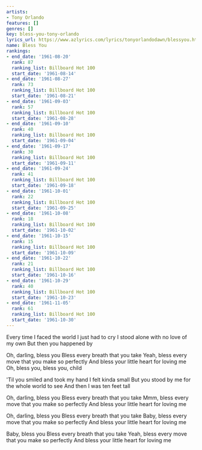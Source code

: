 ```yaml
---
artists:
- Tony Orlando
features: []
genres: []
key: bless-you-tony-orlando
lyrics_url: https://www.azlyrics.com/lyrics/tonyorlandodawn/blessyou.html
name: Bless You
rankings:
- end_date: '1961-08-20'
  rank: 87
  ranking_list: Billboard Hot 100
  start_date: '1961-08-14'
- end_date: '1961-08-27'
  rank: 73
  ranking_list: Billboard Hot 100
  start_date: '1961-08-21'
- end_date: '1961-09-03'
  rank: 57
  ranking_list: Billboard Hot 100
  start_date: '1961-08-28'
- end_date: '1961-09-10'
  rank: 40
  ranking_list: Billboard Hot 100
  start_date: '1961-09-04'
- end_date: '1961-09-17'
  rank: 30
  ranking_list: Billboard Hot 100
  start_date: '1961-09-11'
- end_date: '1961-09-24'
  rank: 41
  ranking_list: Billboard Hot 100
  start_date: '1961-09-18'
- end_date: '1961-10-01'
  rank: 22
  ranking_list: Billboard Hot 100
  start_date: '1961-09-25'
- end_date: '1961-10-08'
  rank: 18
  ranking_list: Billboard Hot 100
  start_date: '1961-10-02'
- end_date: '1961-10-15'
  rank: 15
  ranking_list: Billboard Hot 100
  start_date: '1961-10-09'
- end_date: '1961-10-22'
  rank: 21
  ranking_list: Billboard Hot 100
  start_date: '1961-10-16'
- end_date: '1961-10-29'
  rank: 40
  ranking_list: Billboard Hot 100
  start_date: '1961-10-23'
- end_date: '1961-11-05'
  rank: 61
  ranking_list: Billboard Hot 100
  start_date: '1961-10-30'
---
```


Every time I faced the world
I just had to cry
I stood alone with no love of my own
But then you happened by

Oh, darling, bless you
Bless every breath that you take
Yeah, bless every move that you make so perfectly
And bless your little heart for loving me
Oh, bless you, bless you, child

'Til you smiled and took my hand
I felt kinda small
But you stood by me for the whole world to see
And then I was ten feet tall

Oh, darling, bless you
Bless every breath that you take
Mmm, bless every move that you make so perfectly
And bless your little heart for loving me

Oh, darling, bless you
Bless every breath that you take
Baby, bless every move that you make so perfectly
And bless your little heart for loving me

Baby, bless you
Bless every breath that you take
Yeah, bless every move that you make so perfectly
And bless your little heart for loving me



